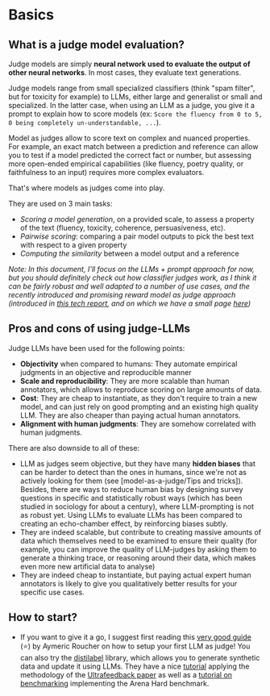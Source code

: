 # Basics

## What is a judge model evaluation?
Judge models are simply **neural network used to evaluate the output of other neural networks**. In most cases, they evaluate text generations. 

Judge models range from small specialized classifiers (think "spam filter", but for toxicity for example) to LLMs, either large and generalist or small and specialized. In the latter case, when using an LLM as a judge, you give it a prompt to explain how to score models (ex: `Score the fluency from 0 to 5, 0 being completely un-understandable, ...`). 

Model as judges allow to score text on complex and nuanced properties. 
For example, an exact match between a prediction and reference can allow you to test if a model predicted the correct fact or number, but assessing more open-ended empirical capabilities (like fluency, poetry quality, or faithfulness to an input) requires more complex evaluators. 

That's where models as judges come into play. 

They are used on 3 main tasks:
- *Scoring a model generation*, on a provided scale, to assess a property of the text (fluency, toxicity, coherence, persuasiveness, etc).
- *Pairwise scoring*: comparing a pair model outputs to pick the best text with respect to a given property
- *Computing the similarity* between a model output and a reference 

*Note: In this document, I'll focus on the LLMs + prompt approach for now, but you should definitely check out how classifier judges work, as I think it can be fairly robust and well adapted to a number of use cases, and the recently introduced and promising reward model as judge approach (introduced in [this tech report](https://research.nvidia.com/publication/2024-06_nemotron-4-340b), and on which we have a small page [here](https://github.com/huggingface/evaluation-guidebook/blob/main/contents/Model%20as%20a%20judge/What%20about%20Reward%20Models.md))*

## Pros and cons of using judge-LLMs
Judge LLMs have been used for the following points:
- **Objectivity** when compared to humans: They automate empirical judgments in an objective and reproducible manner
- **Scale and reproducibility**: They are more scalable than human annotators, which allows to reproduce scoring on large amounts of data.
- **Cost**: They are cheap to instantiate, as they don't require to train a new model, and can just rely on good prompting and an existing high quality LLM. They are also cheaper than paying actual human annotators.
- **Alignment with human judgments**: They are somehow correlated with human judgments.

There are also downside to all of these:
- LLM as judges seem objective, but they have many **hidden biases** that can be harder to detect than the ones in humans, since we're not as actively looking for them (see [model-as-a-judge/Tips and tricks]). Besides, there are ways to reduce human bias by designing survey questions in specific and statistically robust ways (which has been studied in sociology for about a century), where LLM-prompting is not as robust yet. Using LLMs to evaluate LLMs has been compared to creating an echo-chamber effect, by reinforcing biases subtly.
- They are indeed scalable, but contribute to creating massive amounts of data which themselves need to be examined to ensure their quality (for example, you can improve the quality of LLM-judges by asking them to generate a thinking trace, or reasoning around their data, which makes even more new artificial data to analyse)
- They are indeed cheap to instantiate, but paying actual expert human annotators is likely to give you qualitatively better results for your specific use cases.

## How to start?
- If you want to give it a go, I suggest first reading this [very good guide](https://huggingface.co/learn/cookbook/en/llm_judge) (⭐) by Aymeric Roucher on how to setup your first LLM as judge!
You can also try the [distilabel](https://distilabel.argilla.io/latest/) library, which allows you to generate synthetic data and update it using LLMs. They have a nice [tutorial](https://distilabel.argilla.io/latest/sections/pipeline_samples/papers/ultrafeedback/) applying the methodology of the [Ultrafeedback paper](https://arxiv.org/abs/2310.01377) as well as a [tutorial on benchmarking](https://distilabel.argilla.io/latest/sections/pipeline_samples/examples/benchmarking_with_distilabel/) implementing the Arena Hard benchmark.
